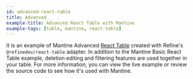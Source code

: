 ```yaml
---
id: advanced-react-table
title: Advanced
example-title: Advanced React Table with Mantine
example-tags: [table, mantine, react-table]
---
```


It is an example of Mantine Advanced [React Table](https://react-table.tanstack.com/) created with Refine's `@refinedev/react-table` adapter. In addition to the Mantine Basic React Table example, deletion editing and filtering features are used together in your table. For more information, you can view the live example or review the source code to see how it's used with Mantine.

<CodeSandboxExample path="table-mantine-advanced" />
